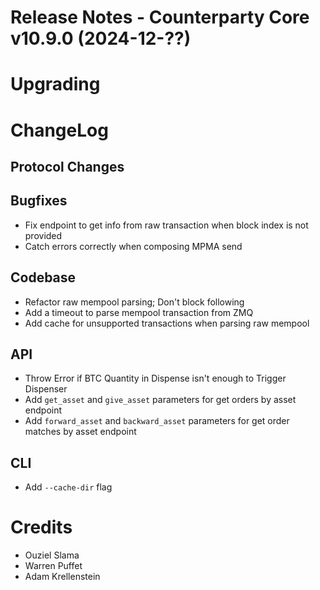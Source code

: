 # Release Notes - Counterparty Core v10.9.0 (2024-12-??)


# Upgrading

# ChangeLog

## Protocol Changes

## Bugfixes

- Fix endpoint to get info from raw transaction when block index is not provided
- Catch errors correctly when composing MPMA send

## Codebase

- Refactor raw mempool parsing; Don't block following
- Add a timeout to parse mempool transaction from ZMQ
- Add cache for unsupported transactions when parsing raw mempool

## API

- Throw Error if BTC Quantity in Dispense isn't enough to Trigger Dispenser
- Add `get_asset` and `give_asset` parameters for get orders by asset endpoint
- Add `forward_asset` and `backward_asset` parameters for get order matches by asset endpoint

## CLI

- Add `--cache-dir` flag

# Credits

- Ouziel Slama
- Warren Puffet
- Adam Krellenstein
